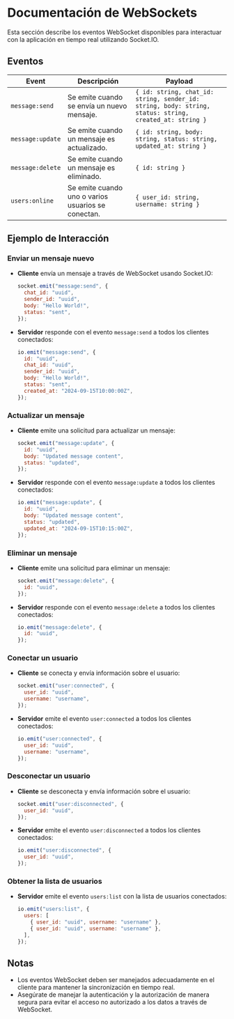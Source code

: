 # Documentación de WebSockets

Esta sección describe los eventos WebSocket disponibles para interactuar con la aplicación en tiempo real utilizando Socket.IO.

## Eventos

| Event            | Descripción                                        | Payload                                                                                                |
| ---------------- | -------------------------------------------------- | ------------------------------------------------------------------------------------------------------ |
| `message:send`   | Se emite cuando se envía un nuevo mensaje.         | `{ id: string, chat_id: string, sender_id: string, body: string, status: string, created_at: string }` |
| `message:update` | Se emite cuando un mensaje es actualizado.         | `{ id: string, body: string, status: string, updated_at: string }`                                     |
| `message:delete` | Se emite cuando un mensaje es eliminado.           | `{ id: string }`                                                                                       |
| `users:online`   | Se emite cuando uno o varios usuarios se conectan. | `{ user_id: string, username: string }`                                                                |

## Ejemplo de Interacción

### Enviar un mensaje nuevo

- **Cliente** envía un mensaje a través de WebSocket usando Socket.IO:

  ```javascript
  socket.emit("message:send", {
    chat_id: "uuid",
    sender_id: "uuid",
    body: "Hello World!",
    status: "sent",
  });
  ```

- **Servidor** responde con el evento `message:send` a todos los clientes conectados:

  ```javascript
  io.emit("message:send", {
    id: "uuid",
    chat_id: "uuid",
    sender_id: "uuid",
    body: "Hello World!",
    status: "sent",
    created_at: "2024-09-15T10:00:00Z",
  });
  ```

### Actualizar un mensaje

- **Cliente** emite una solicitud para actualizar un mensaje:

  ```javascript
  socket.emit("message:update", {
    id: "uuid",
    body: "Updated message content",
    status: "updated",
  });
  ```

- **Servidor** responde con el evento `message:update` a todos los clientes conectados:

  ```javascript
  io.emit("message:update", {
    id: "uuid",
    body: "Updated message content",
    status: "updated",
    updated_at: "2024-09-15T10:15:00Z",
  });
  ```

### Eliminar un mensaje

- **Cliente** emite una solicitud para eliminar un mensaje:

  ```javascript
  socket.emit("message:delete", {
    id: "uuid",
  });
  ```

- **Servidor** responde con el evento `message:delete` a todos los clientes conectados:

  ```javascript
  io.emit("message:delete", {
    id: "uuid",
  });
  ```

### Conectar un usuario

- **Cliente** se conecta y envía información sobre el usuario:

  ```javascript
  socket.emit("user:connected", {
    user_id: "uuid",
    username: "username",
  });
  ```

- **Servidor** emite el evento `user:connected` a todos los clientes conectados:

  ```javascript
  io.emit("user:connected", {
    user_id: "uuid",
    username: "username",
  });
  ```

### Desconectar un usuario

- **Cliente** se desconecta y envía información sobre el usuario:

  ```javascript
  socket.emit("user:disconnected", {
    user_id: "uuid",
  });
  ```

- **Servidor** emite el evento `user:disconnected` a todos los clientes conectados:

  ```javascript
  io.emit("user:disconnected", {
    user_id: "uuid",
  });
  ```

### Obtener la lista de usuarios

- **Servidor** emite el evento `users:list` con la lista de usuarios conectados:

  ```javascript
  io.emit("users:list", {
    users: [
      { user_id: "uuid", username: "username" },
      { user_id: "uuid", username: "username" },
    ],
  });
  ```

## Notas

- Los eventos WebSocket deben ser manejados adecuadamente en el cliente para mantener la sincronización en tiempo real.
- Asegúrate de manejar la autenticación y la autorización de manera segura para evitar el acceso no autorizado a los datos a través de WebSocket.
